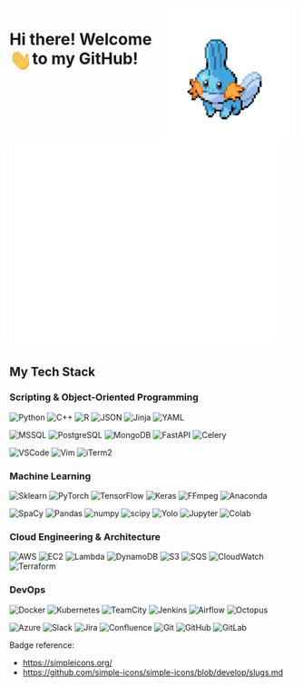 <img align='right' src='https://github.com/zeetaros/zeetaros/blob/master/images/mudkip.gif' width='233'>  

# Hi there! Welcome to my GitHub! <img align='left' src='https://github.com/zeetaros/zeetaros/blob/master/images/wave.gif' width='40'>
  
<img alt="" width="475" src="https://github.com/zeetaros/zeetaros/blob/master/github-metrics.svg" alt=""></img>

## My Tech Stack  
### Scripting & Object-Oriented Programming
![Python](https://img.shields.io/badge/--000?&logo=Python&logoColor=3776AB&label=Python)
![C++](https://img.shields.io/badge/--000?&logo=c%2b%2b&logoColor=00599C&label=C%2b%2b)
![R](https://img.shields.io/badge/--000?&logo=R&logoColor=276DC3&label=R)
![JSON](https://img.shields.io/badge/--000?&logo=json&logoColor=000000&label=JSON)
![Jinja](https://img.shields.io/badge/--000?&logo=jinja&logoColor=B41717&label=Jinja)
![YAML](https://img.shields.io/badge/--000?&logo=yaml&logoColor=CB171E&label=YAML)
  
![MSSQL](https://img.shields.io/badge/--000?&logo=microsoftsqlserver&logoColor=CC2927&label=MS%20SQL)
![PostgreSQL](https://img.shields.io/badge/--000?&logo=PostgreSQL&logoColor=4169E1&label=PostgreSQL)
![MongoDB](https://img.shields.io/badge/--000?&logo=MongoDB&logoColor=47A248&label=MongoDB)
![FastAPI](https://img.shields.io/badge/--000?&logo=fastapi&logoColor=009688&label=FastAPI)
![Celery](https://img.shields.io/badge/--000?&logo=celery&logoColor=37814A&label=Celery)
  
![VSCode](https://img.shields.io/badge/--000?&logo=visualstudiocode&logoColor=007ACC&label=VSCode)
![Vim](https://img.shields.io/badge/--000?&logo=vim&logoColor=019733&label=Vim)
![iTerm2](https://img.shields.io/badge/--000?&logo=iterm2&logoColor=000000&label=iTerm2)
<br>

### Machine Learning
![Sklearn](https://img.shields.io/badge/--000?&logo=scikitlearn&logoColor=F7931E&label=Scikit-learn)
![PyTorch](https://img.shields.io/badge/--000?&logo=pytorch&logoColor=EE4C2C&label=PyTorch)
![TensorFlow](https://img.shields.io/badge/--000?&logo=tensorflow&logoColor=FF6F00&label=TensorFlow)
![Keras](https://img.shields.io/badge/--000?&logo=keras&logoColor=D00000&label=Keras)
![FFmpeg](https://img.shields.io/badge/--000?&logo=ffmpeg&logoColor=007808&label=FFmpeg)
![Anaconda](https://img.shields.io/badge/--000?&logo=anaconda&logoColor=44A833&label=Anaconda)

![SpaCy](https://img.shields.io/badge/--000?&logo=spacy&logoColor=09A3D5&label=SpaCy)
![Pandas](https://img.shields.io/badge/--000?&logo=pandas&logoColor=150458&label=Pandas)
![numpy](https://img.shields.io/badge/--000?&logo=numpy&logoColor=013243&label=NumPy)
![scipy](https://img.shields.io/badge/--000?&logo=scipy&logoColor=8CAAE6&label=SciPy)
![Yolo](https://img.shields.io/badge/--000?&logo=yolo&logoColor=00FFFF&label=Yolo)
![Jupyter](https://img.shields.io/badge/--000?&logo=jupyter&logoColor=F37626&label=Jupyter)
![Colab](https://img.shields.io/badge/--000?&logo=googlecolab&logoColor=F9AB00&label=Google%20Colab)
<br>

### Cloud Engineering & Architecture
![AWS](https://img.shields.io/badge/--000?&logo=amazonaws&logoColor=F90&label=AWS)
![EC2](https://img.shields.io/badge/--000?&logo=amazonec2&logoColor=FF9900&label=EC2)
![Lambda](https://img.shields.io/badge/--000?&logo=awslambda&logoColor=FF9900&label=Lambda)
![DynamoDB](https://img.shields.io/badge/--000?&logo=amazondynamodb&logoColor=4053D6&label=DynamoDB)
![S3](https://img.shields.io/badge/--000?&logo=amazons3&logoColor=569A31&label=S3)
![SQS](https://img.shields.io/badge/--000?&logo=amazonsqs&logoColor=FF4F8B&label=SQS)
![CloudWatch](https://img.shields.io/badge/--000?&logo=amazoncloudwatch&logoColor=FF4F8B&label=CloudWatch)
![Terraform](https://img.shields.io/badge/--000?&logo=terraform&logoColor=7B42BC&label=Terraform)
<br>

### DevOps
![Docker](https://img.shields.io/badge/--000?&logo=Docker&logoColor=2496ED&label=Docker)
![Kubernetes](https://img.shields.io/badge/--000?&logo=Kubernetes&label=Kubernetes)
![TeamCity](https://img.shields.io/badge/--000?&logo=teamcity&logoColor=000000&label=TeamCity)
![Jenkins](https://img.shields.io/badge/--000?&logo=jenkins&logoColor=D24939&label=Jenkins)
![Airflow](https://img.shields.io/badge/--000?&logo=apacheairflow&logoColor=017CEE&label=Airflow)
![Octopus](https://img.shields.io/badge/--000?&logo=octopusdeploy&logoColor=2F93E0&label=Octopus%20Deploy)
  
![Azure](https://img.shields.io/badge/--000?&logo=azuredevops&logoColor=0078D7&label=Azure%20DevOps)
![Slack](https://img.shields.io/badge/--000?&logo=slack&logoColor=4A154B&label=Slack)
![Jira](https://img.shields.io/badge/--000?&logo=jira&logoColor=0052CC&label=Jira)
![Confluence](https://img.shields.io/badge/--000?&logo=confluence&logoColor=172B4D&label=Confluence)
![Git](https://img.shields.io/badge/--000?&logo=git&logoColor=F05032&label=Git)
![GitHub](https://img.shields.io/badge/--000?&logo=github&logoColor=181717&label=GitHub)
![GitLab](https://img.shields.io/badge/--000?&logo=gitlab&logoColor=FC6D26&label=GitLab)
<br>



Badge reference:  
- https://simpleicons.org/  
- https://github.com/simple-icons/simple-icons/blob/develop/slugs.md
